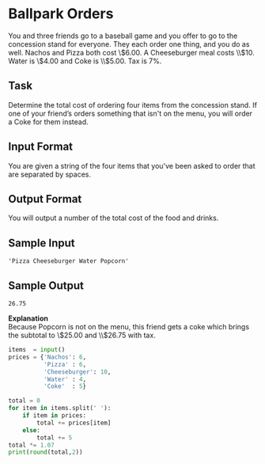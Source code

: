 # Ballpark Orders
You and three friends go to a baseball game and you offer to go to the concession stand for everyone. They each order one thing, and you do as well. Nachos and Pizza both cost \\$6.00. A Cheeseburger meal costs \\$10. Water is \\$4.00 and Coke is \\$5.00. Tax is 7%.

## Task 
Determine the total cost of ordering four items from the concession stand. If one of your friend’s orders something that isn't on the menu, you will order a Coke for them instead.

## Input Format
You are given a string of the four items that you've been asked to order that are separated by spaces.

## Output Format 
You will output a number of the total cost of the food and drinks.

## Sample Input 
```'Pizza Cheeseburger Water Popcorn'```

## Sample Output 
```26.75```

**Explanation**<br/>
Because Popcorn is not on the menu, this friend gets a coke which brings the subtotal to \\$25.00 and \\$26.75 with tax.


```python
items  = input()
prices = {'Nachos': 6, 
          'Pizza' : 6, 
          'Cheeseburger': 10,
          'Water' : 4,
          'Coke'  : 5}

total = 0
for item in items.split(' '):
    if item in prices:
        total += prices[item]
    else:
        total += 5
total *= 1.07
print(round(total,2))
```
